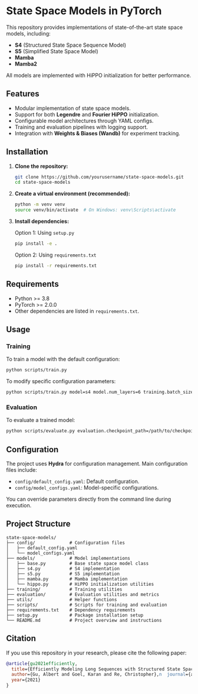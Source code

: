 # State Space Models in PyTorch

This repository provides implementations of state-of-the-art state space models, including:
- **S4** (Structured State Space Sequence Model)
- **S5** (Simplified State Space Model)
- **Mamba**
- **Mamba2**

All models are implemented with HiPPO initialization for better performance.

## Features
- Modular implementation of state space models.
- Support for both **Legendre** and **Fourier HiPPO** initialization.
- Configurable model architectures through YAML configs.
- Training and evaluation pipelines with logging support.
- Integration with **Weights & Biases (Wandb)** for experiment tracking.

## Installation

1. **Clone the repository:**
   ```bash
   git clone https://github.com/yourusername/state-space-models.git
   cd state-space-models
   ```

2. **Create a virtual environment (recommended):**
   ```bash
   python -m venv venv
   source venv/bin/activate  # On Windows: venv\Scripts\activate
   ```

3. **Install dependencies:**

   Option 1: Using `setup.py`
   ```bash
   pip install -e .
   ```

   Option 2: Using `requirements.txt`
   ```bash
   pip install -r requirements.txt
   ```


## Requirements
- Python >= 3.8
- PyTorch >= 2.0.0
- Other dependencies are listed in `requirements.txt`.

## Usage

### Training
To train a model with the default configuration:
```bash
python scripts/train.py
```

To modify specific configuration parameters:
```bash
python scripts/train.py model=s4 model.num_layers=6 training.batch_size=64
```

### Evaluation
To evaluate a trained model:
```bash
python scripts/evaluate.py evaluation.checkpoint_path=/path/to/checkpoint.pt
```

## Configuration

The project uses **Hydra** for configuration management. Main configuration files include:
- `config/default_config.yaml`: Default configuration.
- `config/model_configs.yaml`: Model-specific configurations.

You can override parameters directly from the command line during execution.

## Project Structure

```plaintext
state-space-models/
├── config/             # Configuration files
│   ├── default_config.yaml
│   └── model_configs.yaml
├── models/             # Model implementations
│   ├── base.py         # Base state space model class
│   ├── s4.py           # S4 implementation
│   ├── s5.py           # S5 implementation
│   ├── mamba.py        # Mamba implementation
│   └── hippo.py        # HiPPO initialization utilities
├── training/           # Training utilities
├── evaluation/         # Evaluation utilities and metrics
├── utils/              # Helper functions
├── scripts/            # Scripts for training and evaluation
├── requirements.txt    # Dependency requirements
├── setup.py            # Package installation setup
└── README.md           # Project overview and instructions
```

## Citation

If you use this repository in your research, please cite the following paper:

```bibtex
@article{gu2021efficiently,
  title={Efficiently Modeling Long Sequences with Structured State Spaces},
  author={Gu, Albert and Goel, Karan and Re, Christopher},n  journal={arXiv preprint arXiv:2111.00396},
  year={2021}
}
